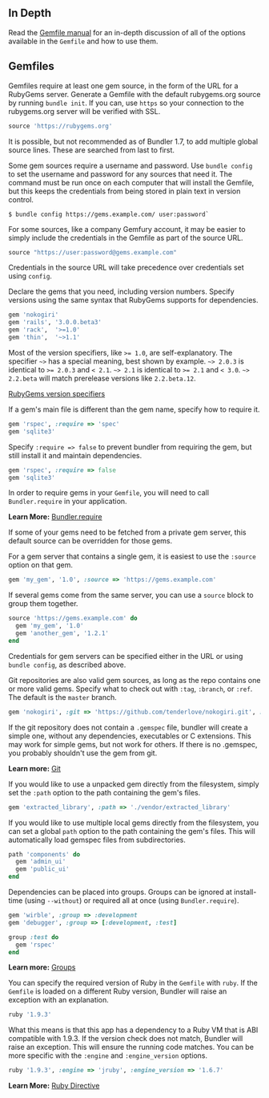 ## In Depth

Read the [Gemfile manual](./man/gemfile.5.html) for an in-depth discussion of all of the options available in the `Gemfile` and how to use them.

## Gemfiles

Gemfiles require at least one gem source, in the form of the URL for a RubyGems
server. Generate a Gemfile with the default rubygems.org source by running `bundle init`. If you can, use `https` so your connection to the rubygems.org server will be verified with SSL.

``` ruby
source 'https://rubygems.org'
```

It is possible, but not recommended as of Bundler 1.7, to add multiple global source lines. These are searched from last to first.

Some gem sources require a username and password. Use `bundle config` to set the
username and password for any sources that need it. The command must be run once on each computer that will install the Gemfile, but this keeps the credentials from being stored in plain text in version control.

```
$ bundle config https://gems.example.com/ user:password`
```
For some sources, like a company Gemfury account, it may be easier to simply
include the credentials in the Gemfile as part of the source URL.

``` ruby
source "https://user:password@gems.example.com"
```

Credentials in the source URL will take precedence over credentials set using
`config`.

Declare the gems that you need, including version numbers. Specify versions using the same
syntax that RubyGems supports for dependencies.

``` ruby
gem 'nokogiri'
gem 'rails', '3.0.0.beta3'
gem 'rack',  '>=1.0'
gem 'thin',  '~>1.1'
```

Most of the version specifiers, like `>= 1.0`, are self-explanatory. The
specifier `~>` has a special meaning, best shown by example. `~> 2.0.3` is
identical to `>= 2.0.3` and `< 2.1`. `~> 2.1` is identical to `>= 2.1` and
`< 3.0`. `~> 2.2.beta` will match prerelease versions like `2.2.beta.12`.

[RubyGems version specifiers](http://guides.rubygems.org/patterns/#pessimistic_version_constraint)

If a gem's main file is different than the gem name, specify how to require it.

``` ruby
gem 'rspec', :require => 'spec'
gem 'sqlite3'
```

Specify `:require => false` to prevent bundler from requiring the gem, but still install it and maintain dependencies.

``` ruby
gem 'rspec', :require => false
gem 'sqlite3'
```

In order to require gems in your `Gemfile`, you will need to call
`Bundler.require` in your application.

**Learn More:** [Bundler.require](./groups.html)

If some of your gems need to be fetched from a private gem server, this default source can be overridden for those gems.

For a gem server that contains a single gem, it is easiest to use the `:source` option on that gem.

``` ruby
gem 'my_gem', '1.0', :source => 'https://gems.example.com'
```

If several gems come from the same server, you can use a `source` block to group them together.

``` ruby
source 'https://gems.example.com' do
  gem 'my_gem', '1.0'
  gem 'another_gem', '1.2.1'
end
```

Credentials for gem servers can be specified either in the URL or using
`bundle config`, as described above.

Git repositories are also valid gem sources, as long as the repo contains one or
more valid gems. Specify what to check out with `:tag`, `:branch`, or `:ref`.
The default is the `master` branch.

``` ruby
gem 'nokogiri', :git => 'https://github.com/tenderlove/nokogiri.git', :branch => '1.4'
```

If the git repository does not contain a `.gemspec` file, bundler
will create a simple one, without any dependencies, executables or C extensions.
This may work for simple gems, but not work for others. If there is no .gemspec,
you probably shouldn't use the gem from git.

**Learn more:** [Git](./git.html)

If you would like to use a unpacked gem directly from the filesystem, simply set the `:path` option to the path containing the gem's files.

``` ruby
gem 'extracted_library', :path => './vendor/extracted_library'
```

If you would like to use multiple local gems directly from the filesystem, you can set a global `path` option to the path containing the gem's files. This will automatically load gemspec files from subdirectories.

``` ruby
path 'components' do
  gem 'admin_ui'
  gem 'public_ui'
end
```

Dependencies can be placed into groups. Groups can be ignored at install-time (using `--without`) or required all at once (using `Bundler.require`).

``` ruby
gem 'wirble', :group => :development
gem 'debugger', :group => [:development, :test]

group :test do
  gem 'rspec'
end
```
**Learn more:** [Groups](./groups.md)


You can specify the required version of Ruby in the `Gemfile` with `ruby`. If the
`Gemfile` is loaded on a different Ruby version, Bundler will raise an exception with an explanation.

``` ruby
ruby '1.9.3'
```

What this means is that this app has a dependency to a Ruby VM that is ABI compatible with 1.9.3. If the version check does not match, Bundler will raise an exception. This will ensure the running code matches. You can be more specific with the `:engine` and `:engine_version` options.

``` ruby
ruby '1.9.3', :engine => 'jruby', :engine_version => '1.6.7'
```

**Learn More:** [Ruby Directive](./gemfile_ruby.md)
